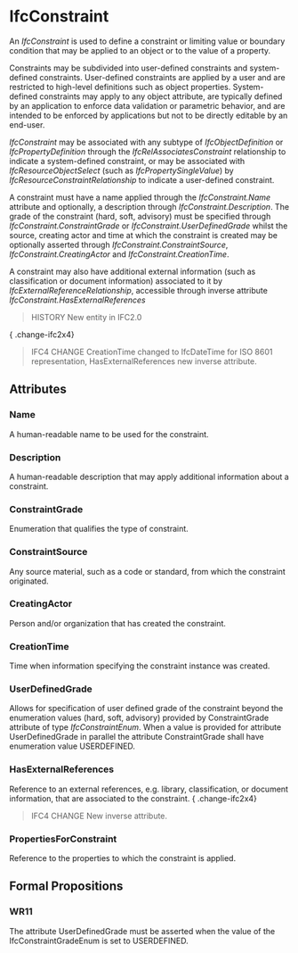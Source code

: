 # IfcConstraint

An _IfcConstraint_ is used to define a constraint or limiting value or boundary condition that may be applied to an object or to the value of a property.

Constraints may be subdivided into user-defined constraints and system-defined constraints. User-defined constraints are applied by a user and are restricted to high-level definitions such as object properties. System-defined constraints may apply to any object attribute, are typically defined by an application to enforce data validation or parametric behavior, and are intended to be enforced by applications but not to be directly editable by an end-user.

_IfcConstraint_ may be associated with any subtype of _IfcObjectDefinition_ or _IfcPropertyDefinition_ through the _IfcRelAssociatesConstraint_ relationship to indicate a system-defined constraint, or may be associated with _IfcResourceObjectSelect_ (such as _IfcPropertySingleValue_) by _IfcResourceConstraintRelationship_ to indicate a user-defined constraint.

A constraint must have a name applied through the _IfcConstraint.Name_ attribute and optionally, a description through _IfcConstraint.Description_. The grade of the constraint (hard, soft, advisory) must be specified through _IfcConstraint.ConstraintGrade_ or _IfcConstraint.UserDefinedGrade_ whilst the source, creating actor and time at which the constraint is created may be optionally asserted through _IfcConstraint.ConstraintSource_, _IfcConstraint.CreatingActor_ and _IfcConstraint.CreationTime_.

A constraint may also have additional external information (such as classification or document information) associated to it by _IfcExternalReferenceRelationship_, accessible through inverse attribute _IfcConstraint.HasExternalReferences_

> HISTORY  New entity in IFC2.0

{ .change-ifc2x4}
> IFC4 CHANGE  CreationTime changed to IfcDateTime for ISO 8601 representation, HasExternalReferences new inverse attribute.

## Attributes

### Name
A human-readable name to be used for the constraint.

### Description
A human-readable description that may apply additional information about a constraint.

### ConstraintGrade
Enumeration that qualifies the type of constraint.

### ConstraintSource
Any source material, such as a code or standard, from which the constraint originated.

### CreatingActor
Person and/or organization that has created the constraint.

### CreationTime
Time when information specifying the constraint instance was created.

### UserDefinedGrade
Allows for specification of user defined grade of the constraint  beyond the enumeration values (hard, soft, advisory) provided by ConstraintGrade attribute of type _IfcConstraintEnum_.
When a value is provided for attribute UserDefinedGrade in parallel the attribute ConstraintGrade shall have enumeration value USERDEFINED.

### HasExternalReferences
Reference to an external references, e.g. library, classification, or document information, that are associated to the constraint.
{ .change-ifc2x4}
> IFC4 CHANGE New inverse attribute.

### PropertiesForConstraint
Reference to the properties to which the constraint is applied.

## Formal Propositions

### WR11
The attribute UserDefinedGrade must be asserted when the value of the IfcConstraintGradeEnum is set to USERDEFINED.
